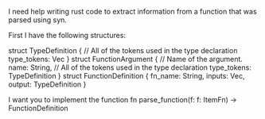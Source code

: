 I need help writing rust code to extract information from a function that was parsed using syn.

First I have the following structures:

struct TypeDefinition {
    // All of the tokens used in the type declaration
    type_tokens: Vec<String>
}
struct FunctionArgument {
    // Name of the argument.
    name: String,
    // All of the tokens used in the type declaration
    type_tokens: TypeDefinition
}
struct FunctionDefinition {
    fn_name: String,
    inputs: Vec<FunctionArgument>,
    output: TypeDefinition
}

I want you to implement the function
fn parse_function(f: f: ItemFn) -> FunctionDefinition